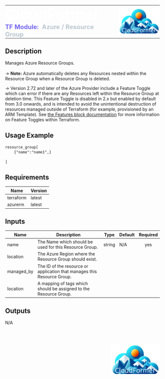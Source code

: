 <table border="0" style="width: 100%; border-collapse: collapse; padding: 0; margin: 0;">
    <tr>
        <!-- Column for Text -->
        <td style="vertical-align: middle; border: none; padding: 0; width: 20%;">
            <div style="font-size: 20px; line-height: 1.2; margin: 0;">
                <h1 style="font-size: 48px; margin: 0;">
                    <a href="https://cloudformer.io" target="_blank" style="color: #FFFFFF; text-decoration: none;">
                        <span style="color: #FFFFFF;">CloudFormer</span>
                    </a>
                </h1>
                <div>
                    <span style="color: #7466F0; font-weight: bold;">TF Module:</span>&nbsp;
                    <span style="color: #bac6cf; font-weight: bold;">Azure / Resource Group</span>
                </div>
            </div>
        </td>
        <!-- Column for Logo -->
        <td style="vertical-align: middle; border: none; padding: 0; text-align: right; white-space: nowrap; width: 80%;">
            <a href="https://cloudformer.io" target="_blank">
                <img src="https://raw.githubusercontent.com/cloud-former/logos/main/cloudformer_trans.png" alt="CloudFormer Logo" title="CloudFormer" style="height: 85px;">
            </a>
        </td>
    </tr>
</table>






## Description
Manages Azure Resource Groups.
<br><br>
-> **Note:** Azure automatically deletes any Resources nested within the Resource Group when a Resource Group is deleted.

-> Version 2.72 and later of the Azure Provider include a Feature Toggle which can error if there are any Resources left within the Resource Group at deletion time. This Feature Toggle is disabled in 2.x but enabled by default from 3.0 onwards, and is intended to avoid the unintentional destruction of resources managed outside of Terraform (for example, provisioned by an ARM Template). See [the Features block documentation](https://registry.terraform.io/providers/hashicorp/azurerm/latest/docs#features) for more information on Feature Toggles within Terraform.



## Usage Example

```hcl
resource_group[
    {"name":"name1",}

]
```



## Requirements

| Name      | Version |
|-----------|---------|
| terraform | latest  |
| azurerm   | latest  |

## Inputs

| Name          | Description                                                               | Type      | Default   | Required  |
|---------------|---------------------------------------------------------------------------|-----------|-----------|:---------:|
| name          | The Name which should be used for this Resource Group.                    | string    |  N/A      |  yes      |   
| location      | The Azure Region where the Resource Group should exist.                   |
| managed_by    | The ID of the resource or application that manages this Resource Group.   |
| location      | A mapping of tags which should be assigned to the Resource Group.         |


## Outputs

N/A

</br></br>
<div align="right">
    <a href="https://cloudparter.io">
        <img src="https://raw.githubusercontent.com/cloud-former/logos/main/cloudformer_trans.png" target="_blank" alt="CloudFarter Logo" title="CloudFormer" height="100"/>
    </a>
</div>
